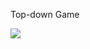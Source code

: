 Top-down Game

<img src="https://github.com/GiannyDev/topdown-unity-game/Assets/Images/game.jpg" />   
